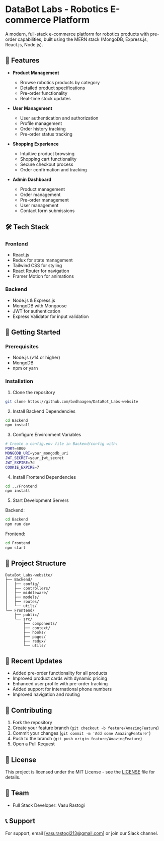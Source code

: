 # DataBot Labs - Robotics E-commerce Platform

A modern, full-stack e-commerce platform for robotics products with pre-order capabilities, built using the MERN stack (MongoDB, Express.js, React.js, Node.js).

## 🤖 Features

- **Product Management**
  - Browse robotics products by category
  - Detailed product specifications
  - Pre-order functionality
  - Real-time stock updates

- **User Management**
  - User authentication and authorization
  - Profile management
  - Order history tracking
  - Pre-order status tracking

- **Shopping Experience**
  - Intuitive product browsing
  - Shopping cart functionality
  - Secure checkout process
  - Order confirmation and tracking

- **Admin Dashboard**
  - Product management
  - Order management
  - Pre-order management
  - User management
  - Contact form submissions

## 🛠️ Tech Stack

### Frontend
- React.js
- Redux for state management
- Tailwind CSS for styling
- React Router for navigation
- Framer Motion for animations

### Backend
- Node.js & Express.js
- MongoDB with Mongoose
- JWT for authentication
- Express Validator for input validation

## 🚀 Getting Started

### Prerequisites
- Node.js (v14 or higher)
- MongoDB
- npm or yarn

### Installation

1. Clone the repository
```bash
git clone https://github.com/bvdhaagen/DataBot_Labs-website
```

2. Install Backend Dependencies
```bash
cd Backend
npm install
```

3. Configure Environment Variables
```bash
# Create a config.env file in Backend/config with:
PORT=4000
MONGODB_URI=your_mongodb_uri
JWT_SECRET=your_jwt_secret
JWT_EXPIRE=7d
COOKIE_EXPIRE=7
```

4. Install Frontend Dependencies
```bash
cd ../Frontend
npm install
```

5. Start Development Servers

Backend:
```bash
cd Backend
npm run dev
```

Frontend:
```bash
cd Frontend
npm start
```

## 📁 Project Structure

```
DataBot_Labs-website/
├── Backend/
│   ├── config/
│   ├── controllers/
│   ├── middleware/
│   ├── models/
│   ├── routes/
│   └── utils/
└── Frontend/
    ├── public/
    └── src/
        ├── components/
        ├── context/
        ├── hooks/
        ├── pages/
        ├── redux/
        └── utils/
```

## 🔄 Recent Updates

- Added pre-order functionality for all products
- Improved product cards with dynamic pricing
- Enhanced user profile with pre-order tracking
- Added support for international phone numbers
- Improved navigation and routing

## 🤝 Contributing

1. Fork the repository
2. Create your feature branch (`git checkout -b feature/AmazingFeature`)
3. Commit your changes (`git commit -m 'Add some AmazingFeature'`)
4. Push to the branch (`git push origin feature/AmazingFeature`)
5. Open a Pull Request

## 📝 License

This project is licensed under the MIT License - see the [LICENSE](LICENSE) file for details.

## 👥 Team

- Full Stack Developer: Vasu Rastogi

## 📞 Support

For support, email [vasurastogi213@gmail.com] or join our Slack channel.